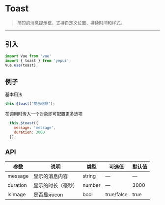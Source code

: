 # Toast

> 简短的消息提示框，支持自定义位置、持续时间和样式。

-------------
## 引入

```javascript
import Vue from 'vue'
import { toast } from 'yepui';
Vue.use(toast);
```

## 例子

基本用法

```javascript
this.$toast("提示信息");
```

在调用时传入一个对象即可配置更多选项

```javascript
  this.$toast({
    message: 'message',
    duration: 3000
  });
```

## API
| 参数 | 说明 | 类型 | 可选值 | 默认值 |
|------|-------|---------|-------|--------|
|   message  |  显示的消息内容   | string    |  —   |   —  |
| duration | 显示的时长（毫秒） | number |  —  |  3000  |
| isImage | 是否显示icon | bool |  true/false  |  true  |
